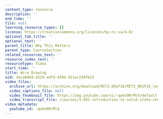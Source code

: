 ```yaml
---
content_type: resource
description: ''
end_time: ''
file: null
learning_resource_types: []
license: https://creativecommons.org/licenses/by-nc-sa/4.0/
optional_tab_title: ''
optional_text: ''
parent_title: Why This Matters
parent_type: CourseSection
related_resources_text: ''
resource_index_text: ''
resourcetype: Video
start_time: ''
title: Wire Drawing
uid: 3aca046d-e529-adfd-430d-d11ac238f623
video_files:
  archive_url: https://archive.org/download/MIT3.091F18/MIT3_091F18_lec17_wtm_300k.mp4
  video_captions_file: null
  video_thumbnail_file: https://img.youtube.com/vi/-qwVo9RrMl4/default.jpg
  video_transcript_file: /courses/3-091-introduction-to-solid-state-chemistry-fall-2018/9ed3efd07341ce6e3f911010f3810436_-qwVo9RrMl4.pdf
video_metadata:
  youtube_id: -qwVo9RrMl4
---
```

